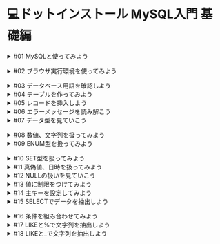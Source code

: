 # 💻ドットインストール MySQL入門 基礎編

<details><summary>#01 MySQLと使ってみよう</summary>

MySQLは広く使われているデータベース管理システムで、公式サイトは[mysql.com](http://mysql.com)です。また、 MySQL にはそこから派生した MariaDB (マリアディービー)というプロジェクトもあって、このレッスンでも MariaDB を使っていくのですが、大体同じものだと思っておけば OK です。

MySQLでは、表を作ってデータを格納する方法や、文字列で検索する方法、もしくはデータを並び替えるといった方法について詳しく見ていきます。

MySQLができることは多岐に渡るので、基礎編、応用編の二つのパートに分けて進めていきます。

基礎編では、データベースの基本操作について学んでいきます。
応用編では、データの集計や分析など、より高度なトピックを扱っていきましょう。
### 質問：MySQL のマニュアルにある [ ], ( ), { }, | のような記号の意味を教えてください。
    
回答：それぞれ詳しく解説いたします**。**
    
`[]`で囲まれている部分はオプショナルな記述です。書かなくてもよくて必要な場合に記述してくださいという部分です。`|`で連結されたもの例えば`LOW_PRIORITY | DELAYED | HIGH_PRIORITY` は `LOW_PRIORITY` か`DELAYED` か `HIGH_PRIORITY` のどれかひとつが選択できますよという意味です。`{}` は、例えば `{VALUES | VALUE}` の場合は `VALUES` か `VALUE` が必須ですという意味です。`()` は特別な意味はなく文字列として `()` を入力してください。
    
ですので `INSERT` 構文は最小構成としてこのようになります。
    
```r
INSERT tbl_name VALUES ({expr | DEFAULT},...),(...),...
```
    
`expr` のような初めてみる文字列は構文の下に説明が続いていますので意味がわかるかなと思います。初めのうちは最小構成だけ覚えて必要になったら `[]` の部分を調べてみるというのが良いかなと思います。</details>


<details><summary>#02 ブラウザ実行環境を使ってみよう</summary>

命令は基本的に上から実行されていきます。</details>


<details><summary>#03 データベース用語を確認しよう</summary>

MySQLでは表形式でデータベースを管理していきます。

データベースでは一つ一つの表のことをテーブルと呼びます。

テーブルに格納されている一行一行のデータのことをレコード、列をカラムと呼ぶので用語として覚えておいてください。

テーブルを作っていくのに、いくつかステップが必要です。

- CREATE TABLEでテーブルを作成、テーブルの名前をpostsとする。
- 命令の区切りはセミコロンになるので、忘れないように。
- SQLはStructured Query Languageと呼ばれ、命令はデータベースに問い合わせをするという意味で、クエリと呼ばれます。
- それからクエリですが、慣習的に SQL があらかじめ用意している命令は大文字、そして自分で付けるテーブル名やカラム名などは小文字にすることが多いので、その点も意識しておくといいでしょう。
### 質問：MySQL と SQL の違いはなんですか？
回答：MySQL はデータベースシステム、SQL はデータベース言語です。
### 要点まとめ
- TABLE(データベースにおいて一つ一つの表のことをTABLE(テーブル)と呼ぶ)
- RECORD(テーブルに格納されている一行一行のデータのこと)
- COLUMN((カラム)テーブルに格納されている列のデータのこと)
- SQL</details>


<details><summary>#04 テーブルを作ってみよう</summary>

※オンラインターミナルが使用できないため、実際にターミナルからMySQLにログインしてプログラムを入力。

1.データベースを作成

```sql
CREATE DARABASE dotinstall;　
```

これでdotinstallという名前のデータベースができるので、次に

2.データベースの選択

```sql
use dotinstall;
```

として利用するデータベースを選択したのち、レッスンにあったCREATE TABLEを実行する。

オンラインターミナルが使用できるようになったので、ここからはレッスン通りに進める。

テーブルを作るには、`CREATE TABLE` としてあげてテーブル名を書けばいい。

```sql
CREATE TABLE テーブル名
```

テーブル名は複数のレコードを管理するので、複数形にすることが多い点に注意しておきましょう。

```sql
CREATE TABLE posts ();
```

丸括弧の中に、定義したいカラム(テーブルに格納されている列のデータのこと)を書くのですが、今回はmessageとlikesとします。

```sql
CREATE TABLE posts (message, likes);
```

カラムにどのような値を入れるのかを指定する必要があるため、messageは140文字までの文字列、likesは整数という意味でintegerのINT(イント)にする。

```sql
CREATE TABLE posts (message VARCHAR(140), likes INT);
```

SQLでは、見やすいように適宜改行や字下げを入れても構いません。

```sql
CREATE TABLE posts (
  message VARCHAR(140),
  likes INT
);
```

テーブルができたか確認したいのですが、 `DESC テーブル名;` とすると、テーブルの構造を確認することができて、 `SHOW TABLES;` とするとテーブルの一覧を確認することができます。

```sql
CREATE TABLE posts (
  message VARCHAR(140),
  likes INT
);

DESC posts; # DESC テーブル名; テーブルの構造を確認することができる

SHOW TABLES; # SHOW TABLES; テーブルの一覧を確認することができる
```

```sql
~ $ mysql -h db -t -u dbuser -pdbpass myapp < main.sql
+---------+--------------+------+-----+---------+-------+
| Field   | Type         | Null | Key | Default | Extra |
+---------+--------------+------+-----+---------+-------+
| message | varchar(140) | YES  |     | NULL    |       |
| likes   | int(11)      | YES  |     | NULL    |       |
+---------+--------------+------+-----+---------+-------+
# テーブルの構造
+-----------------+
| Tables_in_myapp |
+-----------------+
| posts           |
+-----------------+
# テーブルの一覧

# messageとlikesが定義され、テーブルの一覧ではpostsテーブルがあるのが分かる
```

### 質問：SQLなどで大文字を連続して打つ必要があるときについて
    
回答：ShiftでもCAPS LOCKでもどちらでもかまいません。
    
### 質問：オンラインターミナルで実行しているコードの意味を教えて下さい
回答：

`~ $ mysql -h db -t -u dbuser -pdbpass myapp < main.sql` は、下記のような意味となります。

- mysql: mysqlを操作するコマンド
- h db: mysqlサーバのサーバ名
- t : 表形式での表示
- u dbuser: ユーザ名
- pdbpass: パスワード
- myapp: データベース名
- < main.sql: main.sqlの中身をmysqlコマンドに入力

さらなる詳しい説明は、下記の公式サイトを参照してください。[https://dev.mysql.com/doc/refman/5.6/ja/mysql-command-options.html#option_mysql_host](https://dev.mysql.com/doc/refman/5.6/ja/mysql-command-options.html#option_mysql_host)
### 要点まとめ
- CREATE TABLEでテーブルを作ったあとに、テーブルの構造を確認していきます。
    - CREATE TABLE(テーブルを作成)
    - DESC(`DESC テーブル名;` で、テーブルの構造を確認することができる)
    - SHOW TABLES(`SHOW TABLES;` テーブルの一覧を確認することができる)</details>


<details><summary>#05 レコードを挿入しよう</summary>

前回のコマンドは、実は再度実行しようとするとエラーになります。

```sql
~ $ mysql -h db -t -u dbuser -pdbpass myapp < main.sql
ERROR 1050 (42S01) at line 1: Table 'posts' already exists
~ $
# postsは既に存在しているので、新しく作れない
```

そこで今回は、実行する度にまっさらな状態から始められるように、いったんここでテーブルを削除してあげましょう。

単にテーブルを削除したいなら `DROP TABLE テーブル名`でいいのですが、 posts が存在していなかったらエラーになってしまうので、こちらで　`IF EXISTS` としてあげます。そうすると、postsが存在する時だけ削除するという意味になります。

```sql
DROP TABLE IF EXISTS posts;
CREATE TABLE posts (
  message VARCHAR(140),
  likes INT
);

DESC posts;
SHOW TABLES;

# コードを実行
~ $ mysql -h db -t -u dbuser -pdbpass myapp < main.sql
ERROR 1050 (42S01) at line 1: Table 'posts' already exists
~ $ mysql -h db -t -u dbuser -pdbpass myapp < main.sql
+---------+--------------+------+-----+---------+-------+
| Field   | Type         | Null | Key | Default | Extra |
+---------+--------------+------+-----+---------+-------+
| message | varchar(140) | YES  |     | NULL    |       |
| likes   | int(11)      | YES  |     | NULL    |       |
+---------+--------------+------+-----+---------+-------+
+-----------------+
| Tables_in_myapp |
+-----------------+
| posts           |
+-----------------+
~ $
```

レコードを挿入する。INSERT INTO テーブル名として、データを挿入したいカラムの名前をカンマ区切りで渡してあげて、VALUESの後に渡したい値そのものをカンマ区切りで渡す。

```sql
DROP TABLE IF EXISTS posts;
CREATE TABLE posts (
  message VARCHAR(140),
  likes INT
);

DESC posts;
SHOW TABLES;

INSERT INTO posts (message, likes) VALUES ('Thanks', 12);
INSERT INTO posts (message, likes) VALUES ('Arigato', 4);

# なお、文字列はシングルクォーテーションか、ダブルクォーテーションで囲うので覚えておくこと
```

レコードはまとめて挿入することもできて、VALUESのあとにカンマ区切りで書いてあげればOKです。

```sql
# 上も下も同じ意味
INSERT INTO posts (message, likes) VALUES ('Thanks', 12);
INSERT INTO posts (message, likes) VALUES ('Arigato', 4);

INSERT INTO posts (message, likes) VALUES ('Thanks', 12),('Arigato', 4);
```

挿入したレコードを確認するにはSELECT * FROM テーブル名とする。

```sql
SELECT * FROM posts; #=> postsテーブルからすべてのレコードを抽出せよという意味になる
```

```sql
DROP TABLE IF EXISTS posts;
CREATE TABLE posts (
  message VARCHAR(140),
  likes INT
);

DESC posts;
SHOW TABLES;

INSERT INTO posts (message, likes) VALUES
  ('Thanks', 12),
  ('Arigato', 4);
  
SELECT * FROM posts;

~ $ mysql -h db -t -u dbuser -pdbpass myapp < main.sql
+---------+--------------+------+-----+---------+-------+
| Field   | Type         | Null | Key | Default | Extra |
+---------+--------------+------+-----+---------+-------+
| message | varchar(140) | YES  |     | NULL    |       |
| likes   | int(11)      | YES  |     | NULL    |       |
+---------+--------------+------+-----+---------+-------+
+-----------------+
| Tables_in_myapp |
+-----------------+
| posts           |
+-----------------+
+---------+-------+
| message | likes |
+---------+-------+
| Thanks  |    12 |
| Arigato |     4 |
+---------+-------+
~ $
# 二つのレコードが挿入されているのが確認できる
```

### 質問：postsテーブルを削除しても、messageやlikesカラムが残っているのは何故ですか？
    
回答：DROPで完全に削除した後、CREATEでもう一度postsテーブルを作成しています。
    
`DROP` 文ではテーブルは完全に削除されています。ただ、レッスンのクエリは以下の構成になっています。

```sql
DROP TABLE IF EXISTS posts;    # postsテーブルがあれば削除
CREATE TABLE posts (           # もう一度postsテーブルを作成
  message VARCHAR(140),
  likes INT
);

DESC posts;   # postsテーブルの定義を表示
SHOW TABLES;  # 存在するテーブル名を表示

INSERT INTO posts (message, likes) VALUES # postsテーブルにデータを挿入
  ('Thanks', 12),
  ('Arigato', 4);

SELECT * FROM posts;  # postsテーブルの中身を表示

```

一度消してからもう一度作るということをしていますので `posts` テーブルの中身が表示されているというわけです。
### 要点まとめ
- テーブルの削除およびレコードの挿入方法についてみていきます。
    - DROP TABLE：テーブルを削除する
    - INSERT INTO：レコードを挿入する
    - SELECT：レコードを確認する</details>


<details><summary>#06 エラーメッセージを読み解こう</summary>

エラーメッセージの見方について。9行目をセミコロンではなく、カンマにしてしまった場合。MySQLはエラーメッセージが見づらいのですが、見るべきは最後の箇所です。near ‘SELECT * FROM posts’でエラーが出ていると表示されています。このヒントをもとにSELECTの周りを見てあげて、適宜修正するようにしましょう。

```sql
DROP TABLE IF EXISTS posts;
CREATE TABLE posts (
  message VARCHAR(140),
  likes INT
);

INSERT INTO posts (message, likes) VALUES
  ('Thanks', 12),
  ('Arigato', 4),

SELECT * FROM posts;

~ $ mysql -h db -t -u dbuser -pdbpass myapp < main.sql
ERROR 1064 (42000) at line 7: You have an error in your SQL syntax
; check the manual that corresponds to your MariaDB server version
 for the right syntax to use near 'SELECT * FROM posts' at line 5
~ $
```

コメントについて。3つの方法があり、

```sql
① -- comment
② # comment #=> 行末までコメントを書くことができる
③ /*
	comment
	comment
	*/ #=> この場合は何行でもコメントを書いていくことができる

-- comment
# comment
/*
comment
comment
*/

DROP TABLE IF EXISTS posts;
CREATE TABLE posts (
  message VARCHAR(140),
  likes INT
);

INSERT INTO posts (message, likes) VALUES
  ('Thanks', 12),
  ('Arigato', 4);

SELECT * FROM posts;
```

コメントはメモ書きに使えますし、実行時に無視されるので、一時的に命令を無効にしたい場合にもよく使われます。

一部をコメントにして実行します。

```sql
-- comment
# comment
/*
comment
comment
*/

DROP TABLE IF EXISTS posts;
CREATE TABLE posts (
  message VARCHAR(140),
  likes INT
);

INSERT INTO posts (message, likes) VALUES
  -- ('Thanks', 12),
  ('Arigato', 4);

SELECT * FROM posts;

~ $ mysql -h db -t -u dbuser -pdbpass myapp < main.sql
+---------+-------+
| message | likes |
+---------+-------+
| Thanks  |    12 |
| Arigato |     4 |
+---------+-------+
~ $ mysql -h db -t -u dbuser -pdbpass myapp < main.sql
+---------+-------+
| message | likes |
+---------+-------+
| Arigato |     4 |
+---------+-------+
# コメントされた箇所が無効化されて、レコードが1行になっている
```

コメントのショートカットキー。

```sql
# macOSの場合、コメントにしたい行にカーソルを合わせて
command + /
# VS Codeと同じ
```

</details>


<details><summary>#07 データ型を見ていこう</summary>

My SQLで扱えるデータ型はたくさんあり、よく使うのはこの辺りです。

```sql
整数　　TINYINT INT BIGINT # (タイニーイント、イント、ビッグイント)
実数　　DECIMAL FLOAT DOUBLE # (デシマル、フロート、ダブル)
文字列　CHAR VARCHAR TEXT ENUM SET # (キャラ、バーキャラ、テキスト、エーナム、セット)
真偽値　BOOL
日時　　DATE TIME DATETIME
```

```sql
整数　　TINYINT　-128 ~ +127
　　　　INT　　　 -21億 ~ +21億
　　　　BIGINT   -922京 ~ +922京

# マイナスの値を扱う必要がなければ、データ型にUNSIGNEDキーワードを付けることでさらに扱える数の幅を広げることができる
　　　　TINYINT UNSIGNED  0 ~ 255
　　　　INT UNSIGNED      0 ~ 42億
　　　　BIGINT UNSIGNED   0 ~ 1844京
```

扱える数の幅が違うので、状況によって使い分けていけばいいのですが、通常はINTを使っておけばOKでしょう。

```sql
# 通常はDECIMALを使えば良い
実数　　DECIMAL　　　固定小数点
　　　　FLOAT　　　　浮動小数店
　　　　DOUBLE　　　 浮動小数店(高精度)
```

小数点を含む実数の表現は、浮動小数店は細かいところで誤差が出てくる数値なので、通常は**DECIMAL**を使ってあげればOKかと思います。

```sql
文字列　　CHAR  0 ~ 255文字
　　　　　VARCHAR  0 ~ 65535文字
　　　　　TEXT  それ以上
　　　　　ENUM  特定の文字列から1つ
　　　　　SET   特定の文字列から複数
```

商品コードなど固定長のデータには**CHAR**、文字数がバラバラになるようなデータの場合は**VARCHAR**、それよりが長くなる文字列には**TEXT**を使ってあげればOKです。

特定の文字列に限定して、そのうちの一つだけの値を格納したいなら**ENUM**(エーナム)、特定の文字列のうちの複数の値なら**SET**を使います。

```sql
真偽値　　BOOL　　TRUE　/　FALSE
　　　　　TINYINT(1)  1 / 0
```

真偽値は、TRUEかFLASEのどちらかを保持することができますが、内部的にTRUEが1、FLASEが0として管理されているので、実は1桁のTINYINTと同じ型です。0か1か、真か偽かといった二択の値を保持するときに使ってあげましょう。

```sql
日時　　DATE　　　　　日付
　　　　TIME　　　　　時間
　　　　DATETIME　　日時
```

日時に関しては、日付だったらDATE、時間だけならTIME、両方扱いたいならDATETIMEを使ってあげればOKです。

MySQLが扱えるデータ型は他にもありますが、この辺りを知っておけばよいでしょう。

### 質問：VARCHARやTINYINTなどで文字や数値を制限するのは何故ですか？
    
回答：昔からの名残が大きいと推測しますが、現在でも情報量制限をするメリットを挙げてみます。

かつては、あえて無駄な情報量は制限した方がデータベースの速度やストレージの使用効率がよいと言われていたこともあったのですが、最近では顕著な違いはないとも言われています。

SQL言語自体は昔からある言語なのでその名残ともいえます。

それでもあえて、現在において情報量制限をするメリットを挙げるとしたら以下の項目が挙げられます。

- **データベースにアクセスする言語が可変長文字列や大きなデータ型に対応していない場合**
- **顧客番号や印刷の都合であえて文字数を制限し、それ以上をエラーとして検出したい場合**

データベースにアクセスする言語が可変長文字列や大きなデータ型に対応していない場合は、たとえば組み込みなどで古いＣ言語などを使う場合が考えられます。

印刷の都合であえて文字数制限とは、帳票などを印刷する場合に文字数を整えるのに、例えば名前は6文字以内、などとデータベースのレベルで取り決めておくということです。そうすることでクライアントでバリデーションを行わなくてもルールを順守させることができます。

と、こんな感じで挙げましたが稀なケースとも言えるので現在においては基本的に大きめの情報量でデータベース設計しておいても大丈夫なことがほとんどですね。
    
### 質問：140文字までとするのでVARCHAR(140)とコードを書きましたがCHARと書かなかったのは何故でしょうか？
    
回答：固定長のデータには CHAR 、 可変長になるようなら VARCHAR、と使い分けていただければよいかと思います。

基本的にはレッスン動画でご説明している通り、商品コードなど固定長のデータには CHAR 、 文字数がバラバラになるようなデータの場合は VARCHAR というように使い分けていただければよいかと思います。

140 文字までということは、最大 140 文字の可変長と言うことですので、VARCHAR で違和感はないかと思いますがいかがでしょうか。</details>


<details><summary>#08 数値、文字列を扱ってみよう</summary>
    
```sql
# 数値は、整数を扱っているのでINT
likes INT

```

```sql
# いいね数はマイナスの値を想定していないので、UNSIGNEDを使うと扱える数値の範囲が広くなる
likes INT UNSIGNED
```

```sql
# 投稿した時の気分を小数点を含む10点満点で管理できるようにします。
likes INT UNSIGNED
mood DECIMAL
```

```sql
# DECIMAL の場合、丸括弧に続けて全体で 4 桁だよ、そのうち小数点以下は 2 桁だよ、と指定してあげてください。
mood DECIMAL(4, 2)
```

```sql
# こちらもマイナス値を想定していないので、 UNSIGNED にしてあげれば扱える数の幅が広くなります。
mood DECIMAL(4, 2) UNSIGNED
```

```sql
# 投稿のような文字数があまり定まっていないようなものは VARCHAR を使ってあげれば OK です。
# この丸括弧の中では、最大文字数を指定することができるのですが、こう書くと日本語英語関係なく 140 文字までという意味になります。
message VARCHAR(140),
```

```sql
# 固定長の文字列には CHAR を使えば OK で、例えば言語コードを 2 文字で保持したかったら、このように丸括弧の中に文字数を書いてあげれば OK です。
lang CHAR(2)
```

では、データを追加してみましょう。moodとlangを追加したので、カラムを増やして、データを追加してあげます。そして、適当に小数点を含む数と、言語コードを書いてあげましょう。

```sql
INSERT INTO posts (message, likes, mood, lang) VALUES
  ('Thanks', 12, 7.825, 'EN'),
  ('Arigato', 4, 4.2138, 'JA');
```

コードを実行します。

```sql
~ $ mysql -h db -t -u dbuser -pdbpass myapp < main.sql
+---------+-------+------+------+
| message | likes | mood | lang |
+---------+-------+------+------+
| Thanks  |    12 | 7.83 | EN   |
| Arigato |     4 | 4.21 | JA   |
+---------+-------+------+------+
~ $
```

なお、moodですが、小数点以下2桁までと指定した場合、そこで四捨五入されている点にも注意しておいてください。

### 質問：毎回DROP TABLE IF EXISTS posts; を実行しなくてはいけないのですか？

回答：あくまで学習のために行っているため、実際には毎回テーブルを削除する必要はありません。

これは毎回、コマンドがどう作用するか確認するために毎回テーブルを削除して、「まっさらなテーブルに対してこういうコマンドを実行したらこうなりますよ」ということを示すためですね。

あくまで学習のためにそうしているのであって、「このコマンドを実行するときは毎回テーブルを削除しなくてはいけない」というわけではありません（特に現場では既存のテーブルに対して処理することが多いのでいったん運用をしはじめたらテーブルを削除することは普通行いません）。
### 要点まとめ
- 数値型や文字列型のカラムを作ったあとにデータを挿入していきます。
    - INT(整数)
    - UNSIGNED(マイナスを除き、数値の範囲を広くしてくれる)
    - DECIMAL(桁数と小数点を指定)
    - CHAR(固定長の文字列の指定)</details>


<details><summary>#09 ENUM型を扱ってみよう</summary>

特定の文字列の中からひとつだけを格納できる ENUM (エナム)というデータ型について見ていきましょう。

例えば、category というカラムを作ってあげて ENUM に対して 'Gadget' , 'Game' , 'Business' のうちどれかのみが格納できるよと書いてあげます。

```sql
DROP TABLE IF EXISTS posts;
CREATE TABLE posts (
  message VARCHAR(140),
  likes INT
  category ENUM('Gadget', 'Game', 'Business')
);

INSERT INTO posts (message, likes) VALUES
  ('Thanks', 12),
  ('Arigato', 4);

SELECT * FROM posts;
```

そのうえで値を挿入するには、カラム名を追加してあげて、今羅列した文字列のどれかをそのまま書いてあげれば OK です。ひとつ目のレコードは 'Gadget' 、ふたつ目のレコードは 'Game' としてあげましょう。

```sql
DROP TABLE IF EXISTS posts;
CREATE TABLE posts (
  message VARCHAR(140),
  likes INT
  category ENUM('Gadget', 'Game', 'Business')
);

INSERT INTO posts (message, likes) VALUES
  ('Thanks', 12, 'Gadget'),
  ('Arigato', 4, 'Game');

SELECT * FROM posts;
```

このように設定することで、これら以外の値を弾くことができます。

```sql
DROP TABLE IF EXISTS posts;
CREATE TABLE posts (
  message VARCHAR(140),
  likes INT
  category ENUM('Gadget', 'Game', 'Business')
);

INSERT INTO posts (message, likes) VALUES
  ('Thanks', 12, 'Gadget'),
  ('Arigato', 4, 'Game'),
  ('Merci', 4, 'Fashion') # 以外の値を追加

SELECT * FROM posts;

~ $ mysql -h db -t -u dbuser -pdbpass myapp < main.sql
ERROR 1265 (01000) at line 8: Data truncated for column 'category' at row 3
~ $
# categoryのデータがtruncatedされた、つまり切り捨てられたので、エラーが出ている
```

```sql
DROP TABLE IF EXISTS posts;
CREATE TABLE posts (
  message VARCHAR(140),
  likes INT,
  category ENUM('Gadget', 'Game', 'Business')
);

INSERT INTO posts (message, likes, category) VALUES
  ('Thanks', 12, 'Gadget'),
  ('Arigato', 4, 'Game'),
  -- ('Merci', 4, 'Fashion');
  ('Merci', 4, 'Business');
SELECT * FROM posts;

~ $ mysql -h db -t -u dbuser -pdbpass myapp < main.sql
+---------+-------+----------+
| message | likes | category |
+---------+-------+----------+
| Thanks  |    12 | Gadget   |
| Arigato |     4 | Game     |
| Merci   |     4 | Business |
+---------+-------+----------+
~ $
```

ENUM 型ですが、こちらの値は 1 から始まるインデックス番号でも表現することができて、そのあたりも見ておきましょう。

```sql
DROP TABLE IF EXISTS posts;
CREATE TABLE posts (
  message VARCHAR(140),
  likes INT,
  category ENUM('Gadget', 'Game', 'Business')
);

-- INSERT INTO posts (message, likes, category) VALUES
--   ('Thanks', 12, 'Gadget'),
--   ('Arigato', 4, 'Game'),
--   -- ('Merci', 4, 'Fashion');
--   ('Merci', 4, 'Business');
  
INSERT INTO posts (message, likes, category) VALUES
  ('Thanks', 12, 1),
  ('Arigato', 4, 2),
  ('Merci', 4, 3);
  
SELECT * FROM posts;

~ $ mysql -h db -t -u dbuser -pdbpass myapp < main.sql
+---------+-------+----------+
| message | likes | category |
+---------+-------+----------+
| Thanks  |    12 | Gadget   |
| Arigato |     4 | Game     |
| Merci   |     4 | Business |
+---------+-------+----------+

# インデックス番号を指定しても同じ結果になっている。
```

こうしたENUM型の扱いにも慣れておきましょう。</details>


<details><summary>#10 SET型を扱ってみよう</summary>

ENUM は'Gadget', 'Game', 'Business’からひとつしか選べませんでしたが、もし複数選べるようにしたいなら、こちらを SET 型にしてあげます。

```sql
DROP TABLE IF EXISTS posts;
CREATE TABLE posts (
  message VARCHAR(140),
  likes INT,
  categories SET('Gadget', 'Game', 'Business') # SET型にして、わかりやすいようにカラム名を複数形にする
);

INSERT INTO posts (message, likes, category) VALUES
  ('Thanks', 12, 1),
  ('Arigato', 4, 2),
  ('Merci', 4, 3);

SELECT * FROM posts;
```

そのうえで、データを挿入する際にはカンマ区切りで値を渡してあげます。渡す値は順不同で OK ですが、カンマ以外に空白などを入れてはいけないので注意しましょう。

```sql
DROP TABLE IF EXISTS posts;
CREATE TABLE posts (
  message VARCHAR(140),
  likes INT,
  categories SET('Gadget', 'Game', 'Business')
);

INSERT INTO posts (message, likes, categories) VALUES
  ('Thanks', 12, 'Gadget,Game'), # 渡す値は順不同でOKだが、カンマ以外に空白などを入れてはいけない
  ('Arigato', 4, 'Business'),
  ('Merci', 4, 'Business,Gadget');

SELECT * FROM posts;

~ $ mysql -h db -t -u dbuser -pdbpass myapp < main.sql
+---------+-------+-----------------+
| message | likes | categories      |
+---------+-------+-----------------+
| Thanks  |    12 | Gadget,Game     |
| Arigato |     4 | Business        |
| Merci   |     4 | Gadget,Business |
+---------+-------+-----------------+
```

変な値を入れるとはじかれるのは ENUM 型と一緒で、たとえばということで、こちらで 'Personal' と指定してみましょう。

```sql
DROP TABLE IF EXISTS posts;
CREATE TABLE posts (
  message VARCHAR(140),
  likes INT,
  categories SET('Gadget', 'Game', 'Business')
);

INSERT INTO posts (message, likes, categories) VALUES
  ('Thanks', 12, 'Gadget,Game'),
  -- ('Arigato', 4, 'Business'),
  ('Arigato', 4, 'Personal'),
  ('Merci', 4, 'Business,Gadget');

SELECT * FROM posts;

~ $ mysql -h db -t -u dbuser -pdbpass myapp < main.sql
ERROR 1265 (01000) at line 8: Data truncated for column 'categories' at row 2
```

SET 型ですが、内部的に値を数値で管理していて、左から 2 の 0 乗である 1 、 2 の 1 乗である 2 、 2 の 2 乗である 4 といった具合に管理されています。したがって、値を指定したい場合はそういった値も使えるのでちょっと試してみましょう。

- Gadget は 1 、 Game は 2 なので、 1 + 2 で 3 で表現できます。
- Business に関しては 4 で OK ですね。
- Business が 4 、 Gadget が 1 なので、 4 + 1 で 5 としてあげれば OK です。

```sql
DROP TABLE IF EXISTS posts;
CREATE TABLE posts (
  message VARCHAR(140),
  likes INT,
  categories SET('Gadget', 'Game', 'Business') -- 2^0, 2^1, 2^2, ...
);

-- INSERT INTO posts (message, likes, categories) VALUES
--   ('Thanks', 12, 'Gadget,Game'),
--   ('Arigato', 4, 'Business'),
--   -- ('Arigato', 4, 'Personal'),
--   ('Merci', 4, 'Business,Gadget');
  
INSERT INTO posts (message, likes, categories) VALUES
  ('Thanks', 12, 3),
  ('Arigato', 4, 4),
  ('Merci', 4, 5);

SELECT * FROM posts;

~ $ mysql -h db -t -u dbuser -pdbpass myapp < main.sql
+---------+-------+-----------------+
| message | likes | categories      |
+---------+-------+-----------------+
| Thanks  |    12 | Gadget,Game     |
| Arigato |     4 | Business        |
| Merci   |     4 | Gadget,Business |
+---------+-------+-----------------+
```

こうした SET 型も扱えるようになっておきましょう。
### 質問：SET型では複数の値を指定できるということですが、重複して選択することは可能なのでしょうか？
SET 型では複数の値を指定できるということですが、重複して選択することは可能なのでしょうか？

今回は( 'Gadget', 'Game', 'Business' ) -- 2^0 , 2^1 , 2^2 , ...ということですが、例えば( 'Gadget', 'Game', 'Business' ,' Fashion' ) -- 2^0, 2^1 , 2^2 , 2^3 ...の場合、categories を値 8 で指定したとき、'Fashion'(2^3)または’Business,Business’（2^2 + 2^2）が考えられるかと思います。

2 つ目のように重複してカテゴリを選択することは可能なのでしょうか？

回答：二つ選択することはできません。

2 つ選択することはできません。

’Business,Business’ のような形の場合、値が足されているわけではなく、'2^2, 2^2' と二つの 4 が入っていると考えてください。
### 質問：VALUESは何を意味しているのですか？
回答：INSERTでデータを挿入するときに値を指定するためのものです。

`VALUES` は `INSERT` でデータを挿入するときに値を指定するためのものです。

`INSERT` 文全体はこうなっていますね。

```sql
INSERT INTO posts (message, likes, categories) VALUES
  ('Tnanks', 12, 3),
  ('Arigato', 4, 4),
  ('Merci', 4, 5);

```

`VALUES` で指定されているのは後に続く

```
  ('Tnanks', 12, 3),
  ('Arigato', 4, 4),
  ('Merci', 4, 5)

```

の部分です。

つまり `message`, `likes`, `categories` にそれぞれ`'Tnanks'`, `12`, `3` や`'Arigato'`, `4`, `4` といった値が挿入されることになります。

レッスンで言うとこちらです。[#05 レコードを挿入しよう | MySQL入門 基礎編](https://dotinstall.com/lessons/basic_mysql_beginner/55405)
### 質問：2の0乗は0ではないのですか？
回答：2の0乗は1になります。

これは説明がなかなか難しい問題ですが、2の0乗は1になります。以下も参考にしていただければと思います。

[https://www.google.com/search?q=2%E3%81%AE0%E4%B9%97&oq=2%E3%81%AE0%E4%B9%97&aqs=chrome..69i57j0l3.8775j0j7&sourceid=chrome&ie=UTF-8](https://www.google.com/search?q=2%E3%81%AE0%E4%B9%97&oq=2%E3%81%AE0%E4%B9%97&aqs=chrome..69i57j0l3.8775j0j7&sourceid=chrome&ie=UTF-8)
</details>


<details><summary>#11 真偽値、日時を扱ってみよう</summary>

まず真偽値ですが、下書きかどうかを is_draft で管理してみましょう。

```sql
DROP TABLE IF EXISTS posts;
CREATE TABLE posts (
  message VARCHAR(140),
  likes INT,
  is_draft BOOL, # BOOLは真偽値を表す
);

INSERT INTO posts (message, likes) VALUES
  ('Thanks', 12),
  ('Arigato', 4),
  ('Merci', 4);

SELECT * FROM posts;
```

次にこのレコードが作成された日時をcreatedで管理してみます。

```sql
DROP TABLE IF EXISTS posts;
CREATE TABLE posts (
  message VARCHAR(140),
  likes INT,
  is_draft BOOL,
  created DATETIME # DATETIMEは日時を表す
);

INSERT INTO posts (message, likes, if_draft, created) VALUES
  ('Thanks', 12),
  ('Arigato', 4),
  ('Merci', 4);

SELECT * FROM posts;
```

is_draft と created のデータを挿入していきましょう。

- 真偽値ですが、 TRUE か FALSE もしくは TRUE は 1 FALSE は 0 なので、このように書いてあげても OK です。

```sql
DROP TABLE IF EXISTS posts;
CREATE TABLE posts (
  message VARCHAR(140),
  likes INT,
  is_draft BOOL,
  created DATETIME
);

INSERT INTO posts (message, likes, is_draft, created) VALUES
  ('Thanks', 12, TRUE),
  ('Arigato', 4, FALSE),
  ('Merci', 4, 0);

SELECT * FROM posts;
```

- 日時ですが、ハイフンやコロンで区切った一般的な書式が使えて、このように書いてあげれば OK です。
- 時間を省略すると 0 時 0 分 0 秒になります。
- 現在の日時を表す NOW() というキーワードも使えます。

```sql
DROP TABLE IF EXISTS posts;
CREATE TABLE posts (
  message VARCHAR(140),
  likes INT,
  is_draft BOOL,
  created DATETIME
);

INSERT INTO posts (message, likes, is_draft, created) VALUES
  ('Thanks', 12, TRUE, '2020-10-11 15:32:05'),
  ('Arigato', 4, FALSE, '2020-10-12'),
  ('Merci', 4, 0, NOW());

SELECT * FROM posts;

~ $ mysql -h db -t -u dbuser -pdbpass myapp < main.sql
+---------+-------+----------+---------------------+
| message | likes | is_draft | created             |
+---------+-------+----------+---------------------+
| Thanks  |    12 |        1 | 2020-10-11 15:32:05 |
| Arigato |     4 |        0 | 2020-10-12 00:00:00 |
| Merci   |     4 |        0 | 2022-05-25 11:27:21 |
+---------+-------+----------+---------------------+
```

こうした真偽値や日時も扱えるようになっておきましょう。
### 質問：is_draftの意味は？
回答：下書きかどうかを真偽値で管理しています。

今回のテーブルは、投稿するものを管理するテーブルというイメージで作成されております。（twitterみたいものをイメージしてください）

その投稿する内容を下書きを判定するためのフィールドとして、is_draft を定義しております。

よって、未完成のsqlという意味ではございません。

- is_draftでTRUEとした方は、「Twitterの"下書き保存"に保存されている投稿」、逆にis_draftをFALSEとした場合は、「下書きではなく実際の投稿」というイメージでOK。
### 要点まとめ
- 真偽値型や日付型の扱い方について見ていきます。
    - BOOL(真偽値)
    - DATETIME(日時)
    - NOW( )(現在の日時を表すキーワード)</details>


<details><summary>#12 NULLの扱いを見ていこう</summary>

レコードの挿入ですが、実は全てのカラムに値を設定していなくても OK です。たとえば、 message だけ指定して、レコードを挿入してみましょう。

```sql
DROP TABLE IF EXISTS posts;
CREATE TABLE posts (
  message VARCHAR(140),
  likes INT
);

INSERT INTO posts (message, likes) VALUES
  ('Thanks', 12),
  ('Arigato', 4),
  ('Merci', 4);
  
INSERT INTO posts (message) VALUES ('Gracias');

SELECT * FROM posts;

~ $ mysql -h db -t -u dbuser -pdbpass myapp < main.sql
+---------+-------+
| message | likes |
+---------+-------+
| Thanks  |    12 |
| Arigato |     4 |
| Merci   |     4 |
| Gracias |  NULL |
+---------+-------+

# このようになり、値を設定しなかった場合、何もないという意味の NULL という特殊な値になります
```

こうですね、うまくいっていて、値を設定しなかった場合、何もないという意味の NULL (ナル)という特殊な値になります。

ただし、値が設定されていなかったら、エラーではじきたいという場合もあります。その場合はカラムに NOT NULL とつけてあげれば OK です。

```sql
DROP TABLE IF EXISTS posts;
CREATE TABLE posts (
  message VARCHAR(140),
  -- likes INT
  likes INT NOT NULL
);

INSERT INTO posts (message, likes) VALUES
  ('Thanks', 12),
  ('Arigato', 4),
  ('Merci', 4);
  
INSERT INTO posts (message) VALUES ('Gracias');

SELECT * FROM posts;

~ $ mysql -h db -t -u dbuser -pdbpass myapp < main.sql
ERROR 1364 (HY000) at line 13: Field 'likes' doesn't have a default value
```

ちゃんとエラーになっています。

それから、値が設定されていなかった場合にエラーではじくのではなくて、デフォルト値を設定してあげることもできて、その場合は DEFAULT としたあとに、デフォルトの値を書いてあげれば OK です。

```sql
DROP TABLE IF EXISTS posts;
CREATE TABLE posts (
  message VARCHAR(140),
  -- likes INT
  -- likes INT NOT NULL
  likes INT DEFAULT 0
);

INSERT INTO posts (message, likes) VALUES
  ('Thanks', 12),
  ('Arigato', 4),
  ('Merci', 4);
  
INSERT INTO posts (message) VALUES ('Gracias');

SELECT * FROM posts;

~ $ mysql -h db -t -u dbuser -pdbpass myapp < main.sql
+---------+-------+
| message | likes |
+---------+-------+
| Thanks  |    12 |
| Arigato |     4 |
| Merci   |     4 |
| Gracias |     0 |
+---------+-------+
```

データを扱っていると、設定する値がない場合もあるので、こうした操作もできるようになっておきましょう。
### 要点まとめ
- MySQLにおけるNULLの扱いについて見ていきます。
    - NULL(「何もない」という意味の特殊な値)
    - NOT NULL(値が設定されていないものは、エラーで弾きたい場合に使用する)
    - DEFAULT(値が設定されていない場合に弾かずにデフォルト値で設定することができる)</details>


<details><summary>#13 値に制限をつけてみよう</summary>

値の範囲に制限をつける方法。たとえば、 likes は 0 以上 100 以下の値だけにしたいという場合は CHECK を使ってこのように書いてあげれば OK です。

```sql
DROP TABLE IF EXISTS posts;
CREATE TABLE posts (
  message VARCHAR(140),
  likes INT CHECK (likes >= 0 AND likes <= 100)
);

INSERT INTO posts (message, likes) VALUES
  ('Thanks', 12),
  ('Arigato', 4),
  ('Merci', 4);

SELECT * FROM posts;
```

100を超えた数値を入力するとエラーになります。

```sql
DROP TABLE IF EXISTS posts;
CREATE TABLE posts (
  message VARCHAR(140),
  likes INT CHECK (likes >= 0 AND likes <= 100)
);

INSERT INTO posts (message, likes) VALUES
  ('Thanks', 12),
  ('Arigato', 4),
  ('Merci', 154); # 100を超える数値を入力

SELECT * FROM posts;

~ $ mysql -h db -t -u dbuser -pdbpass myapp < main.sql
ERROR 4025 (23000) at line 7: CONSTRAINT `posts.likes` failed for `myapp`.`posts`
```

重複した値を弾きたい場合。例えば、messageに重複した値を入れたくない場合、UNIQUEと付けてください。UNIQUEが付いたmessageには重複した値が入れられないので、'Arigato’ともう一回入れてもエラーになります。

```sql
DROP TABLE IF EXISTS posts;
CREATE TABLE posts (
  message VARCHAR(140) UNIQUE,
  likes INT CHECK (likes >= 0 AND likes <= 200)
);

INSERT INTO posts (message, likes) VALUES
  ('Thanks', 12),
  ('Arigato', 4),
  ('Merci', 154),
  ('Arigato', 4);

SELECT * FROM posts;

~ $ mysql -h db -t -u dbuser -pdbpass myapp < main.sql
ERROR 1062 (23000) at line 7: Duplicate entry 'Arigato' for key 'message'
# 'Arigato'が重複している、というエラーが表示される
```

こうした制約をつけることで適切ではないデータをはじくことができるので、使いこなせるようになっておきましょう。
### 要点まとめ
- 値の範囲に制限をつけたり重複する値を弾く方法について見ていきます。
    - CHECK(値の範囲に制限を設ける)
    - UNIQUE(重複する値を弾く)</details>


<details><summary>#14 主キーを設定してみよう</summary>

テーブルですが、特定のレコードを処理するために、そのレコードを一意に識別するためのカラムを設定するのが一般的です。たいていの場合、 id という名前で NULL ではない整数の連番にするので、 INT NOT NULL としてあげましょう。また、こうしたレコードを一意に特定するためのカラムですが、 PRIMARY KEY という指定をすることで、 id をこのテーブルのプライマリーキーつまり、主キーにすることができます。主キーにしておくと、 id の値をうっかり入れ忘れたり、値が重複していたときにエラーにしてくれるというメリットがあります。

```sql
DROP TABLE IF EXISTS posts;
CREATE TABLE posts (
  id INT NOT NULL,
  message VARCHAR(140),
  likes INT,
  PRIMARY KEY (id)
);

INSERT INTO posts (message, likes) VALUES
  ('Thanks', 12),
  ('Arigato', 4),
  ('Merci', 4);

SELECT * FROM posts;
```

わざと重複した値を入れてみます。レコードを識別するのに、重複した値だと困ってしまうので、エラーになるはずです。

```sql
DROP TABLE IF EXISTS posts;
CREATE TABLE posts (
  id INT NOT NULL,
  message VARCHAR(140),
  likes INT,
  PRIMARY KEY (id)
);

INSERT INTO posts (id, message, likes) VALUES
  (1, 'Thanks', 12),
  (2, 'Arigato', 4),
  (2, 'Merci', 4);

SELECT * FROM posts;

~ $ mysql -h db -t -u dbuser -pdbpass myapp < main.sql
ERROR 1062 (23000) at line 9: Duplicate entry '2' for key 'PRIMARY'
# 2がDuplicate(重複している)というエラーが表示
```

2を3に直して、コードを実行。

```sql
DROP TABLE IF EXISTS posts;
CREATE TABLE posts (
  id INT NOT NULL,
  message VARCHAR(140),
  likes INT,
  PRIMARY KEY (id)
);

INSERT INTO posts (id, message, likes) VALUES
  (1, 'Thanks', 12),
  (2, 'Arigato', 4),
  (3, 'Merci', 4);

SELECT * FROM posts;

~ $ mysql -h db -t -u dbuser -pdbpass myapp < main.sql
+----+---------+-------+
| id | message | likes |
+----+---------+-------+
|  1 | Thanks  |    12 |
|  2 | Arigato |     4 |
|  3 | Merci   |     4 |
+----+---------+-------+
```

idの連番は、自動で振ることもできます。PRIMARY KEY 指定した場合にしか使えないのですが、こちらで AUTO_INCREMENT としてあげてください。その場合は、値を挿入しなければ自動的に連番になるので、こちらでは id を挿入せずに確かめてみましょう。

```sql
DROP TABLE IF EXISTS posts;
CREATE TABLE posts (
  id INT NOT NULL AUTO_INCREMENT,
  message VARCHAR(140),
  likes INT,
  PRIMARY KEY (id)
);

-- INSERT INTO posts (id, message, likes) VALUES
--   (1, 'Thanks', 12),
--   (2, 'Arigato', 4),
--   (3, 'Merci', 4);
  
INSERT INTO posts (message, likes) VALUES
  ('Thanks', 12),
  ('Arigato', 4),
  ('Merci', 4);

SELECT * FROM posts;

~ $ mysql -h db -t -u dbuser -pdbpass myapp < main.sql
+----+---------+-------+
| id | message | likes |
+----+---------+-------+
|  1 | Thanks  |    12 |
|  2 | Arigato |     4 |
|  3 | Merci   |     4 |
+----+---------+-------+
```

レコードを一意に識別できる主キーを設定しておくと、データの操作がしやすくなるので、こうした設定もできるようになっておきましょう。
### 質問：NOT NULL と AUTO_INCREMENT を同時に指定するのはなぜですか？
回答：NULL を許可しない、とコードで明示できるからです。

`NOT NULL` をつけることで「 NULL を許可しない」ということをコードで明示することができるのでつけることが多いようです。

なお MySQL 公式のドキュメントにあるサンプルコードでも[https://dev.mysql.com/doc/refman/8.0/ja/example-auto-increment.html](https://dev.mysql.com/doc/refman/8.0/ja/example-auto-increment.html)`NOT NULL AUTO_INCREMENT` となっているので「`NOT NULL` をつけるのが好ましい」というのが MySQL の公式見解だと思われます。
### 質問：一意に識別する、とは？
回答：例を挙げて説明します。

「重複するものがない」と言うと分かりやすいかも知れません。

例えば、下記みたいものをイメージして下さい。

社員番号は、一つの番号に一人の社員

商品番号は、一つの番号に一つの商品
### 要点まとめ
- レコードを一意に識別するための主キーについて見ていきます。
    - PRIMARY KEY(プライマリーキー(主キー)の設定)
    - AUTO_INCREMENT(値を入力しなければ自動的に連番になる設定。PRIMARY KEYを設定した場合に使用ができる)</details>


<details><summary>#15 SELECTでデータを抽出しよう</summary>

SELECTについて見ていきましょう。SELECT * FROM posts とすると、全てのレコードを抽出しなさいという意味になります。

```sql
DROP TABLE IF EXISTS posts;
CREATE TABLE posts (
  id INT NOT NULL AUTO_INCREMENT,
  message VARCHAR(140),
  likes INT,
  PRIMARY KEY (id)
);

INSERT INTO posts (message, likes) VALUES
  ('Thanks', 12),
  ('Arigato', 4),
  ('Merci', 4),
  ('Gracias', 15),
  ('Danke', 23);

SELECT * FROM posts;

~ $ mysql -h db -t -u dbuser -pdbpass myapp < main.sql
+----+---------+-------+
| id | message | likes |
+----+---------+-------+
|  1 | Thanks  |    12 |
|  2 | Arigato |     4 |
|  3 | Merci   |     4 |
|  4 | Gracias |    15 |
|  5 | Danke   |    23 |
+----+---------+-------+
# ↑全てのレコードが抽出されている
```

また、SELECT * FROM posts の* は全てのカラムという意味で、もし特定のカラムだけ抽出したいならカンマ区切りで、指定してあげれば OK です。では、 id と message だけを posts から抽出してね、と書いてあげましょう。

```sql
DROP TABLE IF EXISTS posts;
CREATE TABLE posts (
  id INT NOT NULL AUTO_INCREMENT,
  message VARCHAR(140),
  likes INT,
  PRIMARY KEY (id)
);

INSERT INTO posts (message, likes) VALUES
  ('Thanks', 12),
  ('Arigato', 4),
  ('Merci', 4),
  ('Gracias', 15),
  ('Danke', 23);

-- SELECT * FROM posts;
SELECT id, message FROM posts;

~ $ mysql -h db -t -u dbuser -pdbpass myapp < main.sql
+----+---------+
| id | message |
+----+---------+
|  1 | Thanks  |
|  2 | Arigato |
|  3 | Merci   |
|  4 | Gracias |
|  5 | Danke   |
+----+---------+
# ↑idとmessageだけが抽出されている
```

それから条件に合うレコードだけを抽出したい場合は WHERE を使います。では、ここで likes が 10 以上の投稿だけ抽出してみましょう。その場合、このように書いてあげれば OK です。

```sql
DROP TABLE IF EXISTS posts;
CREATE TABLE posts (
  id INT NOT NULL AUTO_INCREMENT,
  message VARCHAR(140),
  likes INT,
  PRIMARY KEY (id)
);

INSERT INTO posts (message, likes) VALUES
  ('Thanks', 12),
  ('Arigato', 4),
  ('Merci', 4),
  ('Gracias', 15),
  ('Danke', 23);

-- SELECT * FROM posts;
-- SELECT id, message FROM posts;

SELECT * FROM posts WHERE likes >= 10; # WHEREを使い、likesが10以上の投稿だけを抽出する

~ $ mysql -h db -t -u dbuser -pdbpass myapp < main.sql
+----+---------+-------+
| id | message | likes |
+----+---------+-------+
|  1 | Thanks  |    12 |
|  4 | Gracias |    15 |
|  5 | Danke   |    23 |
+----+---------+-------+
```

また、ここで使った記号ですが、他にもあって、何々より大きい、何々以上、何々より小さい、何々以下はこのように表現してあげれば OK です。

```sql
> >= < <=
```

それから何々と等しいは、 `=` で表現できて、何々と等しくないは `!=` か、 `<>` で表現することができます。

では、今度は message のほうでこの条件を使ってみましょう。message が 'Danke' のレコードを抽出しなさい、もしくは 'Danke' じゃないレコードを抽出しなさいと書いてあげましょう。

```sql
DROP TABLE IF EXISTS posts;
CREATE TABLE posts (
  id INT NOT NULL AUTO_INCREMENT,
  message VARCHAR(140),
  likes INT,
  PRIMARY KEY (id)
);

INSERT INTO posts (message, likes) VALUES
  ('Thanks', 12),
  ('Arigato', 4),
  ('Merci', 4),
  ('Gracias', 15),
  ('Danke', 23);

-- SELECT * FROM posts;
-- SELECT id, message FROM posts;

-- > >= < <=
-- SELECT * FROM posts WHERE likes >= 10;

-- = != <>
SELECT * FROM posts WHERE message = 'Danke';
SELECT * FROM posts WHERE message != 'Danke';
SELECT * FROM posts WHERE message <> 'Danke';

~ $ mysql -h db -t -u dbuser -pdbpass myapp < main.sql
+----+---------+-------+
| id | message | likes |
+----+---------+-------+
|  5 | Danke   |    23 |
+----+---------+-------+
+----+---------+-------+
| id | message | likes |
+----+---------+-------+
|  1 | Thanks  |    12 |
|  2 | Arigato |     4 |
|  3 | Merci   |     4 |
|  4 | Gracias |    15 |
+----+---------+-------+
+----+---------+-------+
| id | message | likes |
+----+---------+-------+
|  1 | Thanks  |    12 |
|  2 | Arigato |     4 |
|  3 | Merci   |     4 |
|  4 | Gracias |    15 |
+----+---------+-------+
# ↑最初は Danke だけ、次に Danke 以外のレコードが 2 回抽出されているので
```

こうした操作もできるようになっておきましょう。

### 質問：SELECT、SHOW、DESCの違いがわかりません
回答：データを抽出できるのはSELECTだけです。それぞれ説明します。

`SELECT`　→　テーブルの中身を抽出するための命令

`DESC`　→　テーブルの構造を確認するための命令

`SHOW` →　サーバーの設定やテーブル名、データベース名などを確認するための命令

上記のようになっております。よって、データを抽出することができるのは、`SELECT`のみとなります。</details>


<details><summary>#16 条件を組み合わせてみよう</summary>

条件を組み合わせるためのANDとORについて見ていきましょう。それぞれ、なおかつ、もしくは、という意味になります。

```sql
-- AND なおかつ
-- OR  もしくは
```

例を出していきましょう。likesが10以上、なおかつ20以下のレコードを抽出して見ます。

```sql
-- AND なおかつ
-- OR  もしくは
SELECT * FROM posts WHERE likes >= 10 AND likes <= 20; # なおかつなので、ANDを使う
```

それから何々以上、何々以下という条件の場合に限っては特殊な書き方もできます。BETWEEN というキーワードを使うのですが、 10 以上 20 以下という表現をするには `BETWEEN 10 AND 20` と書いてあげれば上と全く同じ意味になります。

```sql
SELECT * FROM posts WHERE likes BETWEEN 10 AND 20;
```

BETWEENの条件を反転したい場合にはBETWEENの前にNOTを付けてあげればOKです。

```sql
SELECT * FROM posts WHERE likes NOT BETWEEN 10 AND 20;
```

```sql
DROP TABLE IF EXISTS posts;
CREATE TABLE posts (
  id INT NOT NULL AUTO_INCREMENT,
  message VARCHAR(140),
  likes INT,
  PRIMARY KEY (id)
);

INSERT INTO posts (message, likes) VALUES
  ('Thanks', 12),
  ('Arigato', 4),
  ('Merci', 4),
  ('Gracias', 15),
  ('Danke', 23);

-- AND なおかつ
-- OR  もしくは
SELECT * FROM posts WHERE likes >= 10 AND likes <= 20;
SELECT * FROM posts WHERE likes BETWEEN 10 AND 20;
SELECT * FROM posts WHERE likes NOT BETWEEN 10 AND 20;

~ $ mysql -h db -t -u dbuser -pdbpass myapp < main.sql
+----+---------+-------+
| id | message | likes |
+----+---------+-------+
|  1 | Thanks  |    12 |
|  4 | Gracias |    15 |
+----+---------+-------+
+----+---------+-------+
| id | message | likes |
+----+---------+-------+
|  1 | Thanks  |    12 |
|  4 | Gracias |    15 |
+----+---------+-------+
+----+---------+-------+
| id | message | likes |
+----+---------+-------+
|  2 | Arigato |     4 |
|  3 | Merci   |     4 |
|  5 | Danke   |    23 |
+----+---------+-------+

# 3つ目のNOT BETWEENは反転(逆の意味)なので、10以下と20以上のレコードが抽出される
```

ORの例を見ていきましょう。例えば、likesが4もしくは12のレコードを抽出したかったとします。その場合、もしくはなので、ORを使ってこのように書きます。

```sql
SELECT * FROM posts WHERE likes = 4 OR likes = 12;
```

それから ＝ で判定する条件を OR で繋いだ場合、特殊な書き方ができて、 IN を使って書き換えることができます。

```sql
SELECT * FROM posts WHERE likes IN (4, 12);
# 上のORの書き方と同じ
```

それから IN を反転させたい場合にはこちらに NOT を付けてあげてください。

```sql
SELECT * FROM posts WHERE likes NOT IN (4, 12);
```

```sql
DROP TABLE IF EXISTS posts;
CREATE TABLE posts (
  id INT NOT NULL AUTO_INCREMENT,
  message VARCHAR(140),
  likes INT,
  PRIMARY KEY (id)
);

INSERT INTO posts (message, likes) VALUES
  ('Thanks', 12),
  ('Arigato', 4),
  ('Merci', 4),
  ('Gracias', 15),
  ('Danke', 23);

-- AND なおかつ
-- OR  もしくは
-- SELECT * FROM posts WHERE likes >= 10 AND likes <= 20;
-- SELECT * FROM posts WHERE likes BETWEEN 10 AND 20;
-- SELECT * FROM posts WHERE likes NOT BETWEEN 10 AND 20;
SELECT * FROM posts WHERE likes = 4 OR likes = 12;
SELECT * FROM posts WHERE likes IN (4, 12);
SELECT * FROM posts WHERE likes NOT IN (4, 12);

~ $ mysql -h db -t -u dbuser -pdbpass myapp < main.sql
+----+---------+-------+
| id | message | likes |
+----+---------+-------+
|  1 | Thanks  |    12 |
|  2 | Arigato |     4 |
|  3 | Merci   |     4 |
+----+---------+-------+
+----+---------+-------+
| id | message | likes |
+----+---------+-------+
|  1 | Thanks  |    12 |
|  2 | Arigato |     4 |
|  3 | Merci   |     4 |
+----+---------+-------+
+----+---------+-------+
| id | message | likes |
+----+---------+-------+
|  4 | Gracias |    15 |
|  5 | Danke   |    23 |
+----+---------+-------+
# 3つ目のNOT INは、4か12の結果を反転させた結果になる
```

こうした条件の組み立て方にも慣れておきましょう。
### 要点まとめ
- 複数の条件を組み合わせるためのAND、ORの使い方について見ていきます。
    - AND(なおかつ)
    - BETWEEN(何々以上何々以下という条件に限って使用可能)
    - OR(もしくは)
    - IN(＝ で判定する条件を OR で繋いだ場合にINを使用可能)</details>


<details><summary>#17 LIKEと%で文字列を抽出しよう</summary>

文字列の抽出について見ていきますが、完全一致なら今まで見てきたように、=を使ってあげればOKです。

```sql
SELECT * FROM posts WHERE message = 'Gracias';

~ $ mysql -h db -t -u dbuser -pdbpass myapp < main.sql
+----+---------+-------+
| id | message | likes |
+----+---------+-------+
|  3 | Gracias |     4 |
+----+---------+-------+
```

ただ、 LIKE キーワードを使えば特殊な記号も使うことができて、 % で 0 文字以上の任意の文字、 _ で任意の 1 文字を表現することができます。

```sql
-- %: 0文字以上の任意の文字
-- _: 任意の1文字
```

% を使えば前方一位の検索をすることができて、たとえば 't' から始まるメッセージだけを抽出したい場合は、このように書いてあげれば OK です。

```sql
SELECT * FROM posts WHERE message LIKE 't%';

~ $ mysql -h db -t -u dbuser -pdbpass myapp < main.sql
+----+-------------+-------+
| id | message     | likes |
+----+-------------+-------+
|  1 | Thank you!  |    12 |
|  2 | thanks 100% |     4 |
+----+-------------+-------+
```

ここで大文字小文字を区別したい場合は BINARY (バイナリー)というキーワードを使ってあげてください。

```sql
SELECT * FROM posts WHERE message LIKE BINARY't%';

~ $ mysql -h db -t -u dbuser -pdbpass myapp < main.sql
+----+-------------+-------+
| id | message     | likes |
+----+-------------+-------+
|  2 | thanks 100% |     4 |
+----+-------------+-------+

# 小文字のtから始まるレコードだけが抽出できている
```

また、同様に後方一致や部分一致も % を使えば実現することができます。たとえば 'su' で終わるという条件はこのように書けばいいですし、 'i' を含むという条件はこのように書いてあげれば OK です。

```sql
SELECT * FROM posts WHERE message LIKE '%su';
SELECT * FROM posts WHERE message LIKE '%i%';

~ $ mysql -h db -t -u dbuser -pdbpass myapp < main.sql
+----+-------------------+-------+
| id | message           | likes |
+----+-------------------+-------+
|  4 | Arigato_gozaimasu |    15 |
|  5 | Arigato! desu     |    23 |
+----+-------------------+-------+
+----+-------------------+-------+
| id | message           | likes |
+----+-------------------+-------+
|  3 | Gracias           |     4 |
|  4 | Arigato_gozaimasu |    15 |
|  5 | Arigato! desu     |    23 |
+----+-------------------+-------+

# suで終わるレコード、iが含まれるレコードが抽出されている
```

### 要点まとめ
- %を使った条件で文字列を抽出する方法について見ていきます。
    - %(任意の複数の文字を意味する)
    - LIKE(任意の文字を選択)
    - BINARY(大文字小文字を区別)</details>


<details><summary>#18 LIKEと_で文字列を抽出しよう</summary>


